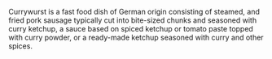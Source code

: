 Currywurst is a fast food dish of German origin consisting of steamed, and fried pork sausage typically cut into bite-sized chunks and seasoned with curry ketchup, a sauce based on spiced ketchup or tomato paste topped with curry powder, or a ready-made ketchup seasoned with curry and other spices.
